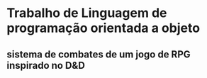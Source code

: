 # Trabalho de Linguagem de programação orientada a objeto

## sistema de combates de um jogo de RPG inspirado no D&D
